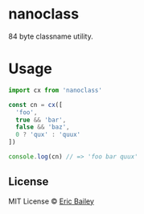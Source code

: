 # nanoclass
84 byte classname utility.

# Usage
```javascript
import cx from 'nanoclass'

const cn = cx([
  'foo',
  true && 'bar',
  false && 'baz',
  0 ? 'qux' : 'quux'
])

console.log(cn) // => 'foo bar quux'
```

## License
MIT License © [Eric Bailey](https://estrattonbailey.com)
